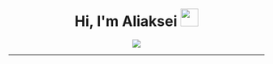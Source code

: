 <h1 align="center">Hi, I'm Aliaksei <img src="https://media.giphy.com/media/hvRJCLFzcasrR4ia7z/giphy.gif" width="35"></h1>
<p align="center">
  <a href="https://github.com/DenverCoder1/readme-typing-svg"><img src="https://readme-typing-svg.herokuapp.com?lines=Senior+Frontend+Software+Engineer;Passionate+about+web+development+and+UX+design&center=true&width=500&height=50"></a>
</p>
<hr/>

